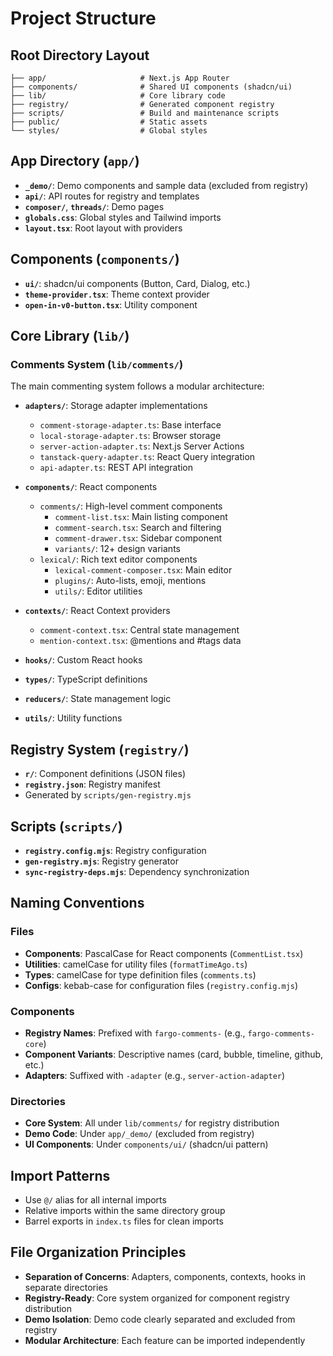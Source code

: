 # Project Structure

## Root Directory Layout

```
├── app/                     # Next.js App Router
├── components/              # Shared UI components (shadcn/ui)
├── lib/                     # Core library code
├── registry/                # Generated component registry
├── scripts/                 # Build and maintenance scripts
├── public/                  # Static assets
└── styles/                  # Global styles
```

## App Directory (`app/`)
- **`_demo/`**: Demo components and sample data (excluded from registry)
- **`api/`**: API routes for registry and templates
- **`composer/`**, **`threads/`**: Demo pages
- **`globals.css`**: Global styles and Tailwind imports
- **`layout.tsx`**: Root layout with providers

## Components (`components/`)
- **`ui/`**: shadcn/ui components (Button, Card, Dialog, etc.)
- **`theme-provider.tsx`**: Theme context provider
- **`open-in-v0-button.tsx`**: Utility component

## Core Library (`lib/`)

### Comments System (`lib/comments/`)
The main commenting system follows a modular architecture:

- **`adapters/`**: Storage adapter implementations
  - `comment-storage-adapter.ts`: Base interface
  - `local-storage-adapter.ts`: Browser storage
  - `server-action-adapter.ts`: Next.js Server Actions
  - `tanstack-query-adapter.ts`: React Query integration
  - `api-adapter.ts`: REST API integration

- **`components/`**: React components
  - `comments/`: High-level comment components
    - `comment-list.tsx`: Main listing component
    - `comment-search.tsx`: Search and filtering
    - `comment-drawer.tsx`: Sidebar component
    - `variants/`: 12+ design variants
  - `lexical/`: Rich text editor components
    - `lexical-comment-composer.tsx`: Main editor
    - `plugins/`: Auto-lists, emoji, mentions
    - `utils/`: Editor utilities

- **`contexts/`**: React Context providers
  - `comment-context.tsx`: Central state management
  - `mention-context.tsx`: @mentions and #tags data

- **`hooks/`**: Custom React hooks
- **`types/`**: TypeScript definitions
- **`reducers/`**: State management logic
- **`utils/`**: Utility functions

## Registry System (`registry/`)
- **`r/`**: Component definitions (JSON files)
- **`registry.json`**: Registry manifest
- Generated by `scripts/gen-registry.mjs`

## Scripts (`scripts/`)
- **`registry.config.mjs`**: Registry configuration
- **`gen-registry.mjs`**: Registry generator
- **`sync-registry-deps.mjs`**: Dependency synchronization

## Naming Conventions

### Files
- **Components**: PascalCase for React components (`CommentList.tsx`)
- **Utilities**: camelCase for utility files (`formatTimeAgo.ts`)
- **Types**: camelCase for type definition files (`comments.ts`)
- **Configs**: kebab-case for configuration files (`registry.config.mjs`)

### Components
- **Registry Names**: Prefixed with `fargo-comments-` (e.g., `fargo-comments-core`)
- **Component Variants**: Descriptive names (card, bubble, timeline, github, etc.)
- **Adapters**: Suffixed with `-adapter` (e.g., `server-action-adapter`)

### Directories
- **Core System**: All under `lib/comments/` for registry distribution
- **Demo Code**: Under `app/_demo/` (excluded from registry)
- **UI Components**: Under `components/ui/` (shadcn/ui pattern)

## Import Patterns
- Use `@/` alias for all internal imports
- Relative imports within the same directory group
- Barrel exports in `index.ts` files for clean imports

## File Organization Principles
- **Separation of Concerns**: Adapters, components, contexts, hooks in separate directories
- **Registry-Ready**: Core system organized for component registry distribution
- **Demo Isolation**: Demo code clearly separated and excluded from registry
- **Modular Architecture**: Each feature can be imported independently